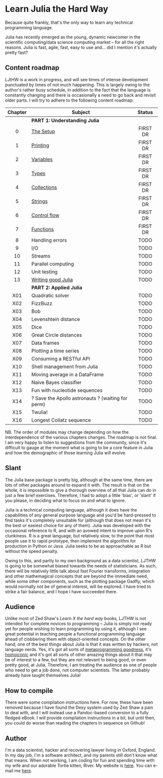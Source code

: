 # Learn Julia the Hard Way

Because quite frankly, that's the only way to learn any technical programming language.

Julia has recently emerged as the young, dynamic newcomer in the scientific computing/data science computing market – for all the right reasons. Julia is fast, agile, fast, easy to use and... did I mention it's actually pretty fast?


## Content roadmap

LJtHW is a work in progress, and will see times of intense development punctuated by times of not much happening. This is largely owing to the author's rather busy schedule, in addition to the fact that the language is constantly changing and there is occasionally a need to go back and revisit older parts. I will try to adhere to the following content roadmap:


| Chapter | Subject                                         | Status         |
|:--------:|-------------------------------------------------|:--------------:|
|		    |**PART 1: Understanding Julia**				  |
| 0        | [The Setup](https://github.com/chrisvoncsefalvay/learn-julia-the-hard-way/blob/master/_chapters/03-ex0.md)                                   | FIRST DR        |
| 1        | [Printing](https://github.com/chrisvoncsefalvay/learn-julia-the-hard-way/blob/master/_chapters/04-ex1.md)                                    | FIRST DR         |
| 2		   | [Variables](https://github.com/chrisvoncsefalvay/learn-julia-the-hard-way/blob/master/_chapters/05-ex2.md)								         | FIRST DR			  |
| 3		   | [Types](https://github.com/chrisvoncsefalvay/learn-julia-the-hard-way/blob/master/_chapters/06-ex3.md)											 | FIRST DR			  |
| 4		   | [Collections](https://github.com/chrisvoncsefalvay/learn-julia-the-hard-way/blob/master/_chapters/07-ex4.md)			 | FIRST DR	          |				
| 5 	   | [Strings](https://github.com/chrisvoncsefalvay/learn-julia-the-hard-way/blob/master/_chapters/08-ex5.md)										 | FIRST DR	     |
| 6 	   | [Control flow](https://github.com/chrisvoncsefalvay/learn-julia-the-hard-way/blob/master/_chapters/09-ex6.md)									 | FIRST DR			  |
| 7	   	   | [Functions](https://github.com/chrisvoncsefalvay/learn-julia-the-hard-way/blob/master/_chapters/10-ex7.md)										 | FIRST DR			  |
| 8	   	   | Handling errors								 | TODO			  |
| 9	   	   | I/O											 | TODO			  |
| 10	   | Streams									     | TODO			  |
| 11	   | Parallel computing								 | TODO			  |
| 12	   | Unit testing									 | TODO			  |
| 13	   | [Writing good Julia](https://github.com/chrisvoncsefalvay/learn-julia-the-hard-way/blob/master/_chapters/16-ex13.md)								 | TODO			  |
|  |**PART 2: Applied Julia**  |
| X01	   | Quadratic solver								 | TODO			  |
| X02	   | FizzBuzz										 | TODO			  |
| X03	   | Bob											 | TODO			  |
| X04	   | Levenshtein distance							 | TODO			  |
| X05	   | Dice											 | TODO			  | 
| X06	   | Great Circle distances							 | TODO			  | 
| X07	   | Data frames									 | TODO			  |
| X08	   | Plotting a time series							 | TODO			  |
| X09	   | Consuming a RESTful API						 | TODO			  |
| X10	   | Shell management from Julia					 | TODO			  |
| X11	   | Moving average in a DataFrame					 | TODO			  |
| X12	   | Naive Bayes classifier							 | TODO			  |
| X13	   | Fun with nucleotide sequences					 | TODO			  |
| X14	   | ? Save the Apollo astronauts ? (waiting for perm) | TODO		  |
| X15	   | Twulia! 										 | TODO			  |
| X16 	   | Longest Collatz sequence						 | TODO			  |


NB. The order of modules may change depending on how the interdependence of the various chapters changes. The roadmap is not final. I am very happy to listen to suggestions from the community, since it's difficult to gauge at the moment what is going to be a core feature in Julia and how the demographic of those learning Julia will evolve.

## Slant

The Julia base package is pretty big, although at the same time, there are lots of other packages around to expand it with. The result is that on the whole, it is impossible to give a thorough overview of all that Julia can do in just a few brief exercises. Therefore, I had to adopt a little 'bias', or 'slant' if you please, in deciding what to focus on and what to ignore. 

Julia is a technical computing language, although it does have the capabilities of any general purpose language and you'd be hard-pressed to find tasks it's completely unsuitable for (although that does not mean it's the best or easiest choice for any of them). Julia was developed with the occasional reference to R, and with an avowed intent to improve upon R's clunkiness. R is a great language, but relatively slow, to the point that most people use it to rapid prototype, then implement the algorithm for production in Python or Java. Julia seeks to be as approachable as R but without the speed penalty. 

Owing to this, and partly to my own background as a data scientist, LJTHW is going to be somewhat biased towards the needs of statisticians. As such, there will be relatively little talk about fast Fourier transforms, integration and other mathemagical concepts that are beyond the immediate need, while some other components, such as the plotting package Gadfly, which would normally not be of general interest, will be explored. I have tried to strike a fair balance, and I hope I have succeeded there.

## Audience

Unlike most of Zed Shaw's _Learn X the hard way_ books, LJTHW is not intended for complete novices to programming – Julia is simply not ready yet for people wishing to learn programming by using it, although I see great potential in teaching people a functional programming language ahead of clobbering them with object-oriented concepts. On the other hand, one of the best things about Julia is that it was written by hackers, not language nerds. Yes, it's got all sorts of [metaprogramming goodness](http://docs.julialang.org/en/release-0.3/manual/metaprogramming/), it's [homoiconic](http://c2.com/cgi/wiki?HomoiconicLanguages) and it's got all sorts of other amazing things about it that may be of interest to a few, but they are not relevant to being good, or even pretty good, at Julia. Therefore, I am treating the audience as one of people who need to get a job done, not computer scientists. The latter probably already have taught themselves Julia!

## How to compile

There were some compilation instructions here. For now, these have been removed because I have found the Dexy system used by Zed Shaw a pain to deal with, and I will instead use a Pandoc-based conversion to a fully fledged eBook. I will provide compilation instructions in a bit, but until then, you could do worse than reading the chapters in sequence on Github!

## Author

I'm a data scientist, hacker and recovering lawyer living in Oxford, England. In my day job, I'm a software architect, and my parents still don't know what that means. When not working, I am coding for fun and spending time with my wife and our adorable Tortie kitten, River. My website is [here](http://www.chrisvoncsefalvay.com). You can e-mail me [here](mailto:chris[AT]chrisvoncsefalvay[DOT]com).

